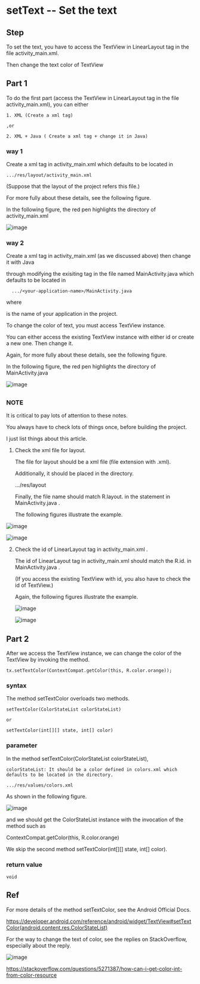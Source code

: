 # setText -- Set the text 
## Step
To set the text, you have to access the TextView in LinearLayout tag in the file activity_main.xml.

Then change the text color of TextView 

## Part 1
To do the first part (access the TextView in LinearLayout tag in the file activity_main.xml), you can either

    1. XML (Create a xml tag)
    
    ,or
    
    2. XML + Java ( Create a xml tag + change it in Java)
    



### way 1

Create a xml tag in activity_main.xml which defaults to be located in 

    .../res/layout/activity_main.xml

(Suppose that the layout of the project refers this file.)

For more fully about these details, see the following figure.

In the following figure, the red pen highlights the directory of activity_main.xml


![image](https://github.com/40843245/PhoneDevelopment/assets/75050655/033c2b4c-2344-43a2-8beb-f6266429a958)

      
 ### way 2

  Create a xml tag in activity_main.xml (as we discussed above) then change it with Java 
   
  through modifying the exisiting tag in the file named MainActivity.java which defaults to be located in 
   
      .../<your-application-name>/MainActivity.java
  
  where 
     
  <your-application-name> is the name of your application in the project.
    
  
  To change the color of text, you must access TextView instance.
    
  You can either access the existing TextView instance with either id or create a new one. Then change it.
 

  Again, for more fully about these details, see the following figure.

  In the following figure, the red pen highlights the directory of MainActivity.java
  
  ![image](https://github.com/40843245/PhoneDevelopment/assets/75050655/3284431a-f087-47d6-97ba-e31c0da7c61e)

## 
    
    
### NOTE
   
It is critical to pay lots of attention to these notes.
    
You always have to check lots of things once, before building the project. 
    
I just list things about this article.
    
1. Check the xml file for layout.
    
   The file for layout should be a xml file (file extension with .xml).
    
    Additionally, it should be placed in the directory.
    
    .../res/layout
    
    Finally, the file name should match R.layout.<filename> in the statement in MainActivity.java .
    
    The following figures illustrate the example.
    
![image](https://github.com/40843245/PhoneDevelopment/assets/75050655/ec0c1347-ef27-47e2-b40e-4c5ed8a5984e)
    
![image](https://github.com/40843245/PhoneDevelopment/assets/75050655/f7ef4ec1-b11f-478c-9552-36a3413a19eb)

    
 2. Check the id of LinearLayout tag in activity_main.xml .

    The id of LinearLayout tag in activity_main.xml should match the R.id.<idName> in MainActivity.java .
    
    (If you access the existing TextView with id, you also have to check the id of TextView.)
    
    Again, the following figures illustrate the example.
    
    ![image](https://github.com/40843245/PhoneDevelopment/assets/75050655/92f25ca6-3286-4072-9604-770233103698)
    
    ![image](https://github.com/40843245/PhoneDevelopment/assets/75050655/9f5987cf-4fdb-4a0a-a31e-642b6fa54638)
    
## Part 2 
    
After we access the TextView instance, we can change the color of the TextView by invoking the method.
    
    tx.setTextColor(ContextCompat.getColor(this, R.color.orange));
 
### syntax
    
The method setTextColor overloads two methods.
    
    setTextColor(ColorStateList colorStateList)
    
    or 
    
    setTextColor(int[][] state, int[] color)
    
### parameter
In the method setTextColor(ColorStateList colorStateList),
    
    colorStateList: It should be a color defined in colors.xml which defaults to be located in the directory.
    
    .../res/values/colors.xml
    
As shown in the following figure.
    
![image](https://github.com/40843245/PhoneDevelopment/assets/75050655/b445a58b-a86d-4db0-9557-8e444edaef4b)
    
and we should get the ColorStateList instance with the invocation of the method such as 
    
ContextCompat.getColor(this, R.color.orange)

We skip the second method setTextColor(int[][] state, int[] color).
    
### return value
    void 
    
## Ref
For more details of the method setTextColor, see the Android Official Docs.
    
https://developer.android.com/reference/android/widget/TextView#setTextColor(android.content.res.ColorStateList)
    
For the way to change the text of color, see the replies on StackOverflow, especially about the reply.
    
![image](https://github.com/40843245/PhoneDevelopment/assets/75050655/38e56500-839b-47a7-a80e-ce3358c43357)

    
 https://stackoverflow.com/questions/5271387/how-can-i-get-color-int-from-color-resource
    
    

    

    
